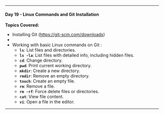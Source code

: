 
---

#### **Day 19 - Linux Commands and Git Installation**
**Topics Covered:**
- Installing Git (https://git-scm.com/downloads)
- 
- Working with basic Linux commands on Git :
  - **`ls`**: List files and directories.
  - **`ls -la`**: List files with detailed info, including hidden files.
  - **`cd`**: Change directory.
  - **`pwd`**: Print current working directory.
  - **`mkdir`**: Create a new directory.
  - **`rmdir`**: Remove an empty directory.
  - **`touch`**: Create an empty file.
  - **`rm`**: Remove a file.
  - **`rm -rf`**: Force delete files or directories.
  - **`cat`**: View file content.
  - **`vi`**: Open a file in the editor.

---



